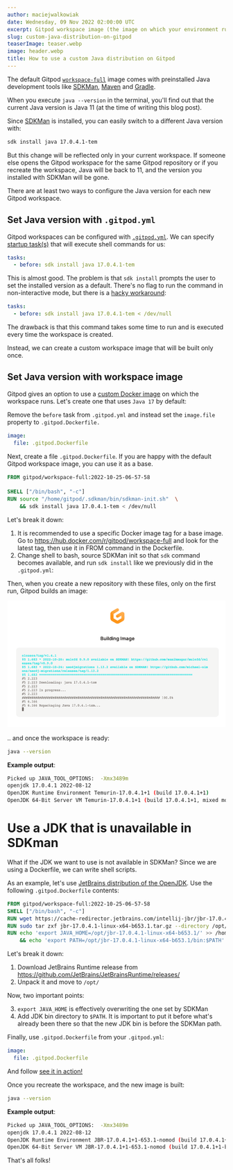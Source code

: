 ```yaml
---
author: maciejwalkowiak
date: Wednesday, 09 Nov 2022 02:00:00 UTC
excerpt: Gitpod workspace image (the image on which your environment runs) comes with preinstalled Java development tools like SDKMan,and Gradle. There are at least two ways how you can to configure Java version for each new Gitpod workspace.
slug: custom-java-distribution-on-gitpod
teaserImage: teaser.webp
image: header.webp
title: How to use a custom Java distribution on Gitpod
---
```


<script context="module">
  export const prerender = true;
</script>

The default Gitpod [`workspace-full`](https://www.gitpod.io/docs/configure/workspaces/workspace-image) image comes with preinstalled Java development tools like [SDKMan](https://sdkman.io/), [Maven](https://maven.apache.org/) and [Gradle](https://gradle.org/).

When you execute `java --version` in the terminal, you'll find out that the current Java version is Java 11 (at the time of writing this blog post).

Since [SDKMan](https://sdkman.io/) is installed, you can easily switch to a different Java version with:

```bash
sdk install java 17.0.4.1-tem
```

But this change will be reflected only in your current workspace. If someone else opens the Gitpod workspace for the same Gitpod repository or if you recreate the workspace, Java will be back to 11, and the version you installed with SDKMan will be gone.

There are at least two ways to configure the Java version for each new Gitpod workspace.

## Set Java version with `.gitpod.yml`

Gitpod workspaces can be configured with [`.gitpod.yml`](https://www.gitpod.io/docs/introduction/learn-gitpod/gitpod-yaml). We can specify [startup task(s)](https://www.gitpod.io/docs/configure/workspaces/tasks) that will execute shell commands for us:

```yaml
tasks:
  - before: sdk install java 17.0.4.1-tem
```

This is almost good. The problem is that `sdk install` prompts the user to set the installed version as a default. There's no flag to run the command in non-interactive mode, but there is a [hacky workaround](https://github.com/sdkman/sdkman-cli/issues/101#issuecomment-155938383):

```yaml
tasks:
  - before: sdk install java 17.0.4.1-tem < /dev/null
```

The drawback is that this command takes some time to run and is executed every time the workspace is created.

Instead, we can create a custom workspace image that will be built only once.

## Set Java version with workspace image

Gitpod gives an option to use a [custom Docker image](https://www.gitpod.io/docs/configure/workspaces/workspace-image) on which the workspace runs. Let's create one that uses `Java 17` by default:

Remove the `before` task from `.gitpod.yml` and instead set the `image.file` property to `.gitpod.Dockerfile.`

```yaml
image:
  file: .gitpod.Dockerfile
```

Next, create a file `.gitpod.Dockerfile`. If you are happy with the default Gitpod workspace image, you can use it as a base.

```dockerfile
FROM gitpod/workspace-full:2022-10-25-06-57-58

SHELL ["/bin/bash", "-c"]
RUN source "/home/gitpod/.sdkman/bin/sdkman-init.sh"  \
    && sdk install java 17.0.4.1-tem < /dev/null
```

Let's break it down:

1. It is recommended to use a specific Docker image tag for a base image. Go to https://hub.docker.com/r/gitpod/workspace-full and look for the latest tag, then use it in FROM command in the Dockerfile.
2. Change shell to bash, source SDKMan init so that `sdk` command becomes available, and run `sdk install` like we previously did in the `.gitpod.yml`:

Then, when you create a new repository with these files, only on the first run, Gitpod builds an image:

![build-image](../../../../static/images/guides/custom-java-distribution-on-gitpod/build-image.png)

.. and once the workspace is ready:

```bash
java --version
```

**Example output**:

```bash
Picked up JAVA_TOOL_OPTIONS:  -Xmx3489m
openjdk 17.0.4.1 2022-08-12
OpenJDK Runtime Environment Temurin-17.0.4.1+1 (build 17.0.4.1+1)
OpenJDK 64-Bit Server VM Temurin-17.0.4.1+1 (build 17.0.4.1+1, mixed mode, sharing)
```

# Use a JDK that is unavailable in SDKman

What if the JDK we want to use is not available in SDKMan? Since we are using a Dockerfile, we can write shell scripts.

As an example, let's use [JetBrains distribution of the OpenJDK](https://github.com/JetBrains/JetBrainsRuntime).
Use the following `.gitpod.Dockerfile` contents:

```dockerfile
FROM gitpod/workspace-full:2022-10-25-06-57-58
SHELL ["/bin/bash", "-c"]
RUN wget https://cache-redirector.jetbrains.com/intellij-jbr/jbr-17.0.4.1-linux-x64-b653.1.tar.gz
RUN sudo tar zxf jbr-17.0.4.1-linux-x64-b653.1.tar.gz --directory /opt/
RUN echo 'export JAVA_HOME=/opt/jbr-17.0.4.1-linux-x64-b653.1/' >> /home/gitpod/.bashrc \
    && echo 'export PATH=/opt/jbr-17.0.4.1-linux-x64-b653.1/bin:$PATH' >> /home/gitpod/.bashrc
```

Let's break it down:

1. Download JetBrains Runtime release from https://github.com/JetBrains/JetBrainsRuntime/releases/
2. Unpack it and move to `/opt/`

Now, two important points:

3. `export JAVA_HOME` is effectively overwriting the one set by SDKMan
4. Add JDK bin directory to `$PATH`. It is important to put it before what's already been there so that the new JDK bin is before the SDKMan path.

Finally, use `.gitpod.Dockerfile` from your `.gitpod.yml`:

```yaml
image:
  file: .gitpod.Dockerfile
```

And follow [see it in action!](https://www.gitpod.io/docs/introduction/learn-gitpod/gitpod-yaml#see-it-in-action)

Once you recreate the workspace, and the new image is built:

```bash
java --version
```

**Example output**:

```bash
Picked up JAVA_TOOL_OPTIONS:  -Xmx3489m
openjdk 17.0.4.1 2022-08-12
OpenJDK Runtime Environment JBR-17.0.4.1+1-653.1-nomod (build 17.0.4.1+1-b653.1)
OpenJDK 64-Bit Server VM JBR-17.0.4.1+1-653.1-nomod (build 17.0.4.1+1-b653.1, mixed mode)
```

That's all folks!
